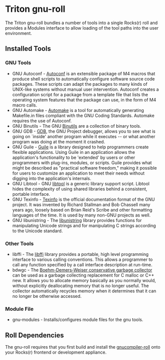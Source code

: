 # Triton gnu-roll

The Triton gnu-roll bundles a number of tools into a single Rocks(r) roll and provides a Modules interface to allow loading of the tool paths into the user environment.

## Installed Tools

### GNU Tools

- GNU Autoconf - [Autoconf](http://www.gnu.org/software/autoconf/) is an extensible package of M4 macros that produce shell scripts to automatically configure software source code packages. These scripts can adapt the packages to many kinds of UNIX-like systems without manual user intervention. Autoconf creates a configuration script for a package from a template file that lists the operating system features that the package can use, in the form of M4 macro calls.
- GNU Automake - [Automake](http://www.gnu.org/software/automake/) is a tool for automatically generating Makefile.in files compliant with the GNU Coding Standards. Automake requires the use of Autoconf.
- GNU Binutils - The GNU [Binutils](http://www.gnu.org/software/binutils/) are a collection of binary tools.
- GNU GDB - [GDB](http://www.gnu.org/software/gdb/), the GNU Project debugger, allows you to see what is going on `inside' another program while it executes -- or what another program was doing at the moment it crashed.
- GNU Guile - [Guile](http://www.gnu.org/software/guile/) is a library designed to help programmers create flexible applications. Using Guile in an application allows the application's functionality to be 'extended' by users or other programmers with plug-ins, modules, or scripts. Guile provides what might be described as "practical software freedom," making it possible for users to customize an application to meet their needs without digging into the application's internals.
- GNU Libtool - GNU [libtool](http://www.gnu.org/software/libtool/) is a generic library support script. Libtool hides the complexity of using shared libraries behind a consistent, portable interface.
- GNU Texinfo - [Texinfo](http://www.gnu.org/software/texinfo/) is the official documentation format of the GNU project. It was invented by Richard Stallman and Bob Chassell many years ago, loosely based on Brian Reid's Scribe and other formatting languages of the time. It is used by many non-GNU projects as well.
- GNU libunistring - The [libunistring](http://www.gnu.org/software/libunistring/) library provides functions for manipulating Unicode strings and for manipulating C strings according to the Unicode standard.

### Other Tools

- libffi - The [libffi](http://sourceware.org/libffi/) library provides a portable, high level programming interface to various calling conventions. This allows a programmer to call any function specified by a call interface description at run-time.
- bdwgc - The [Boehm-Demers-Weiser conservative garbage collector](http://www.hpl.hp.com/personal/Hans_Boehm/gc/) can be used as a garbage collecting replacement for C malloc or C++ new. It allows you to allocate memory basically as you normally would, without explicitly deallocating memory that is no longer useful. The collector automatically recycles memory when it determines that it can no longer be otherwise accessed.

### Module File

- gnu-modules - Installs/configures module files for the gnu tools.


## Roll Dependencies

The gnu-roll requires that you first build and install the [gnucompiler-roll](https://github.com/sdsc/gnucompiler-roll) onto your Rocks(r) frontend or development appliance.


